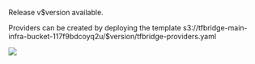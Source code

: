 Release v$version available.

Providers can be created by deploying the template s3://tfbridge-main-infra-bucket-117f9bdcoyq2u/$version/tfbridge-providers.yaml

<a href="https://console.aws.amazon.com/cloudformation/home?#/stacks/new?&templateURL=https://s3.amazonaws.com/tfbridge-main-infra-bucket-117f9bdcoyq2u/$version/tfbridge-providers.yml&stackName=tfbridge" target="_blank"><img src="https://s3.amazonaws.com/cloudformation-examples/cloudformation-launch-stack.png"></a>
